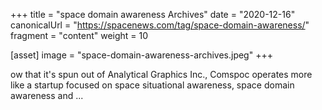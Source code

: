 +++
title = "space domain awareness Archives"
date = "2020-12-16"
canonicalUrl = "https://spacenews.com/tag/space-domain-awareness/"
fragment = "content"
weight = 10

[asset]
    image = "space-domain-awareness-archives.jpeg"
+++

ow that it's spun out of Analytical Graphics Inc., Comspoc operates more 
like a startup focused on space situational awareness, space domain 
awareness and ...

